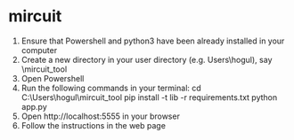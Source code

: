 # mircuit
1. Ensure that Powershell and python3 have been already installed in your computer
2. Create a new directory in your user directory (e.g. Users\hogul), say \mircuit_tool
3. Open Powershell
4. Run the following commands in your terminal:
cd C:\Users\hogul\mircuit_tool
pip install -t lib -r requirements.txt
python app.py
5. Open http://localhost:5555 in your browser
6. Follow the instructions in the web page
